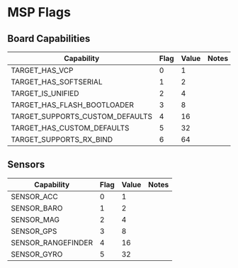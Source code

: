# MSP Flags

## Board Capabilities

| Capability | Flag | Value | Notes |
|------|------|------|-------|
| TARGET_HAS_VCP | 0 | 1 | |
| TARGET_HAS_SOFTSERIAL | 1 | 2 | |
| TARGET_IS_UNIFIED | 2 | 4 | |
| TARGET_HAS_FLASH_BOOTLOADER | 3 | 8 | |
| TARGET_SUPPORTS_CUSTOM_DEFAULTS | 4 | 16 | |
| TARGET_HAS_CUSTOM_DEFAULTS | 5 | 32 | |
| TARGET_SUPPORTS_RX_BIND | 6 | 64 | |

## Sensors

| Capability | Flag | Value | Notes |
|------|------|------|-------|
| SENSOR_ACC | 0 | 1 | |
| SENSOR_BARO | 1 | 2 | |
| SENSOR_MAG | 2 | 4 | |
| SENSOR_GPS | 3 | 8 | |
| SENSOR_RANGEFINDER | 4 | 16 | |
| SENSOR_GYRO | 5 | 32 | |
